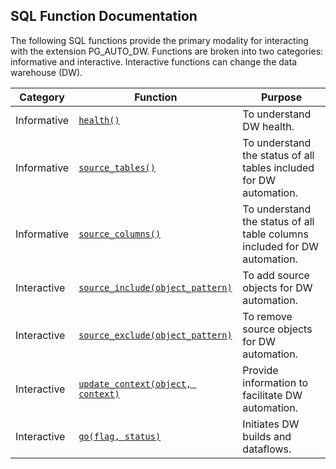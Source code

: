 ## SQL Function Documentation

The following SQL functions provide the primary modality for interacting with the extension PG_AUTO_DW. Functions are broken into two categories: informative and interactive. Interactive functions can change the data warehouse (DW).

|  Category    | Function                              | Purpose                                                               |
|--------------|---------------------------------------|-----------------------------------------------------------------------|
| Informative  | [`health()`](health.md)               | To understand DW health.                                              |
| Informative  | [`source_tables()`](source_tables.md) | To understand the status of all tables included for DW automation.    |
| Informative  | [`source_columns()`](source_columns.md)| To understand the status of all table columns included for DW automation. |
| Interactive  | [`source_include(object_pattern)`](source_include.md) | To add source objects for DW automation.                              |
| Interactive  | [`source_exclude(object_pattern)`](source_exclude.md) | To remove source objects for DW automation.                           |
| Interactive  | [`update_context(object, context)`](update_context.md) | Provide information to facilitate DW automation.                      |
| Interactive  | [`go(flag, status)`](go.md)           | Initiates DW builds and dataflows.                                    |
